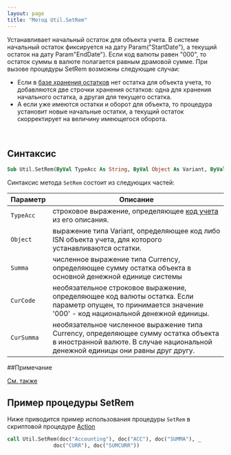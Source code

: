 ```yaml
---
layout: page
title: "Метод Util.SetRem"
---
```


Устанавливает начальный остаток для объекта 
учета. В системе начальный остаток фиксируется на дату Param("StartDate"), а 
текущий остаток на дату Param"EndDate"). Если код валюты равен "000", то 
остаток суммы в валюте полагается равным драмовой сумме. При вызове процедуры 
SetRem возможны следующие случаи:
- Если в [базе хранения остатков](../../../Database/Hirest.html) нет 
остатка для объекта учета, то добавляются две строчки хранения остатков: одна 
для хранения начального остатка, а другая для текущего остатка.
- А если уже имеются остатки и оборот для объекта, то процедура установит новые 
начальные остатки, а текущий остаток скорректирует на величину имеющегося оборота. 

&nbsp;

## Синтаксис

``` vb
Sub Util.SetRem(ByVal TypeAcc As String, ByVal Object As Variant, ByVal Summa As Currency, Optional ByVal CurCode As Variant, Optional ByVal CurSumma As Variant)
```

Синтаксис метода `SetRem` состоит из следующих частей:

|Параметр|Описание|
|--|--|
|`TypeAcc`|строковое выражение, определяющее [код учета](../../../Defs/Accounting.html) из его описания.|
|`Object`|выражение типа Variant, определяющее код либо ISN объекта учета, для которого устанавливаются остатки.|
|`Summa`|численное выражение типа Currency, определяющее сумму остатка объекта в основной денежной единице системы|
|`CurCode`|необязательное строковое выражение, определяющее код валюты остатка. Если параметр опущен, то принимается значение &#39;000&#39; - код национальной денежной единицы.|
|`CurSumma`|необязательное численное выражение типа Currency, определяющее сумму остатка объекта в иностранной валюте. В случае национальной денежной единицы они равны друг другу.|

##Примечание

[См. также](../../../functions.html)

## Пример процедуры SetRem

Ниже приводится пример использования процедуры `SetRem`
в скриптовой процедуре [Action](../../../ScriptProcs/Action.html)

``` vb
call Util.SetRem(doc("Accounting"), doc("ACC"), doc("SUMMA"), _
               doc("CURR"), doc("SUMCURR"))
```

